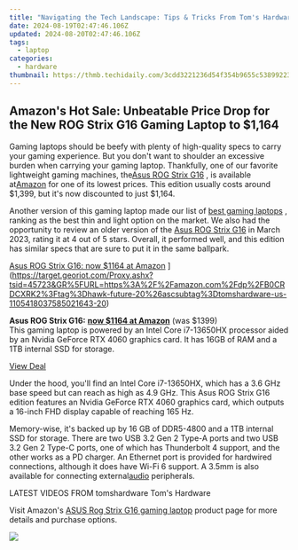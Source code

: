 ```yaml
---
title: "Navigating the Tech Landscape: Tips & Tricks From Tom's Hardware Gurus"
date: 2024-08-19T02:47:46.106Z
updated: 2024-08-20T02:47:46.106Z
tags:
  - laptop
categories:
  - hardware
thumbnail: https://thmb.techidaily.com/3cdd3221236d54f354b9655c53899223c63a3525ea895a2e29db68bcb7da9bba.jpg
---
```


## Amazon's Hot Sale: Unbeatable Price Drop for the New ROG Strix G16 Gaming Laptop to $1,164

Gaming laptops should be beefy with plenty of high-quality specs to carry your gaming experience. But you don't want to shoulder an excessive burden when carrying your gaming laptop. Thankfully, one of our favorite lightweight gaming machines, the[Asus ROG Strix G16](https://target.georiot.com/Proxy.ashx?tsid=45723&GR%5FURL=https%3A%2F%2Famazon.com%2Fdp%2FB0CRDCXRK2%3Ftag%3Dhawk-future-20%26ascsubtag%3Dtomshardware-us-1396338050996253068-20) , is available at[Amazon](https://tools.techidaily.com) for one of its lowest prices. This edition usually costs around $1,399, but it's now discounted to just $1,164.

 Another version of this gaming laptop made our list of [best gaming laptops](https://tools.techidaily.com) , ranking as the best thin and light option on the market. We also had the opportunity to review an older version of the [Asus ROG Strix G16](https://tools.techidaily.com) in March 2023, rating it at 4 out of 5 stars. Overall, it performed well, and this edition has similar specs that are sure to put it in the same ballpark.

[Asus ROG Strix G16: now $1164 at Amazon](https://cdn.mos.cms.futurecdn.net/Mx9da6fbTf8r2SBLaW8LvQ-200-100.jpg "Asus ROG Strix G16: now $1164 at Amazon") ](https://target.georiot.com/Proxy.ashx?tsid=45723&GR%5FURL=https%3A%2F%2Famazon.com%2Fdp%2FB0CRDCXRK2%3Ftag%3Dhawk-future-20%26ascsubtag%3Dtomshardware-us-1105418037585021643-20)

**Asus ROG Strix G16:** [**now $1164 at Amazon**](https://target.georiot.com/Proxy.ashx?tsid=45723&GR%5FURL=https%3A%2F%2Famazon.com%2Fdp%2FB0CRDCXRK2%3Ftag%3Dhawk-future-20%26ascsubtag%3Dtomshardware-us-1014497616183185093-20) (was $1399)  
 This gaming laptop is powered by an Intel Core i7-13650HX processor aided by an Nvidia GeForce RTX 4060 graphics card. It has 16GB of RAM and a 1TB internal SSD for storage.

[View Deal](https://target.georiot.com/Proxy.ashx?tsid=45723&GR%5FURL=https%3A%2F%2Famazon.com%2Fdp%2FB0CRDCXRK2%3Ftag%3Dhawk-future-20%26ascsubtag%3Dtomshardware-us-1105418037585021643-20)

 Under the hood, you'll find an Intel Core i7-13650HX, which has a 3.6 GHz base speed but can reach as high as 4.9 GHz. This Asus ROG Strix G16 edition features an Nvidia GeForce RTX 4060 graphics card, which outputs a 16-inch FHD display capable of reaching 165 Hz.

 Memory-wise, it's backed up by 16 GB of DDR5-4800 and a 1TB internal SSD for storage. There are two USB 3.2 Gen 2 Type-A ports and two USB 3.2 Gen 2 Type-C ports, one of which has Thunderbolt 4 support, and the other works as a PD charger. An Ethernet port is provided for hardwired connections, although it does have Wi-Fi 6 support. A 3.5mm is also available for connecting external[audio](https://tools.techidaily.com) peripherals.

 LATEST VIDEOS FROM tomshardware Tom's Hardware

 Visit Amazon's [ASUS Rog Strix G16 gaming laptop](https://target.georiot.com/Proxy.ashx?tsid=45723&GR%5FURL=https%3A%2F%2Famazon.com%2Fdp%2FB0CRDCXRK2%3Ftag%3Dhawk-future-20%26ascsubtag%3Dtomshardware-us-1005669547481568445-20) product page for more details and purchase options.

<ins class="adsbygoogle"
     style="display:block"
     data-ad-format="autorelaxed"
     data-ad-client="ca-pub-7571918770474297"
     data-ad-slot="1223367746"></ins>



<ins class="adsbygoogle"
     style="display:block"
     data-ad-client="ca-pub-7571918770474297"
     data-ad-slot="8358498916"
     data-ad-format="auto"
     data-full-width-responsive="true"></ins>



<!-- affiliate ads begin -->
<a href="https://store.nero.com/order/checkout.php?PRODS=42296855&QTY=1&AFFILIATE=108875&CART=1"><img src="http://cdnwww.nero.com/nero-com-wAssets/img/banners/2023/recode/Nero_Recode_Screen_2.png" border="0"></a>
<!-- affiliate ads end -->